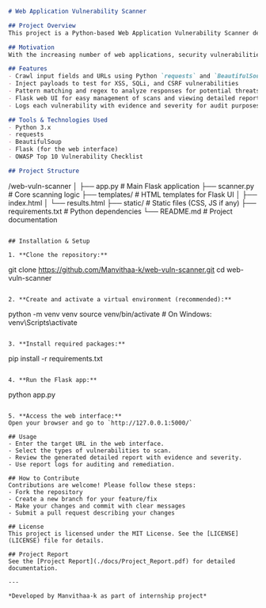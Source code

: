 ```markdown
# Web Application Vulnerability Scanner

## Project Overview
This project is a Python-based Web Application Vulnerability Scanner designed to detect common security vulnerabilities such as Cross-Site Scripting (XSS), SQL Injection (SQLi), and Cross-Site Request Forgery (CSRF) in web applications. It leverages the OWASP Top 10 checklist to provide a comprehensive security audit.

## Motivation
With the increasing number of web applications, security vulnerabilities pose critical risks. This tool aims to help developers and security professionals identify and understand vulnerabilities early in the development cycle, ensuring safer applications.

## Features
- Crawl input fields and URLs using Python `requests` and `BeautifulSoup`
- Inject payloads to test for XSS, SQLi, and CSRF vulnerabilities
- Pattern matching and regex to analyze responses for potential threats
- Flask web UI for easy management of scans and viewing detailed reports
- Logs each vulnerability with evidence and severity for audit purposes

## Tools & Technologies Used
- Python 3.x
- requests
- BeautifulSoup
- Flask (for the web interface)
- OWASP Top 10 Vulnerability Checklist

## Project Structure
```
/web-vuln-scanner
│
├── app.py                  # Main Flask application
├── scanner.py              # Core scanning logic
├── templates/              # HTML templates for Flask UI
│   ├── index.html
│   └── results.html
├── static/                 # Static files (CSS, JS if any)
├── requirements.txt        # Python dependencies
└── README.md               # Project documentation
```

## Installation & Setup

1. **Clone the repository:**

```
git clone https://github.com/Manvithaa-k/web-vuln-scanner.git
cd web-vuln-scanner
```

2. **Create and activate a virtual environment (recommended):**

```
python -m venv venv
source venv/bin/activate  # On Windows: venv\Scripts\activate
```

3. **Install required packages:**

```
pip install -r requirements.txt
```

4. **Run the Flask app:**

```
python app.py
```

5. **Access the web interface:**
Open your browser and go to `http://127.0.0.1:5000/`

## Usage
- Enter the target URL in the web interface.
- Select the types of vulnerabilities to scan.
- Review the generated detailed report with evidence and severity.
- Use report logs for auditing and remediation.

## How to Contribute
Contributions are welcome! Please follow these steps:
- Fork the repository
- Create a new branch for your feature/fix
- Make your changes and commit with clear messages
- Submit a pull request describing your changes

## License
This project is licensed under the MIT License. See the [LICENSE](LICENSE) file for details.

## Project Report
See the [Project Report](./docs/Project_Report.pdf) for detailed documentation.

---

*Developed by Manvithaa-k as part of internship project*
```
